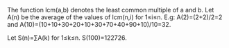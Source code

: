 

The function lcm(a,b) denotes the least common multiple of a and b.
Let A(n) be the average of the values of lcm(n,i) for 1&#8804;i&#8804;n.
E.g: A(2)=(2+2)/2=2 and A(10)=(10+10+30+20+10+30+70+40+90+10)/10=32. 

Let S(n)=&#8721;A(k) for 1&#8804;k&#8804;n.
S(100)=122726.
